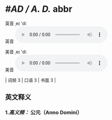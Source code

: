 # ***\#AD / A. D.*** abbr
英音 ˌeɪ 'diː  
英音
<audio src="./media/AD -B.aac" controls="controls"></audio>

美音 ˌeɪ 'diː  
美音
<audio src="./media/-AD.aac" controls="controls"></audio>



| 词频 3 | 口语 3 | 书面 3 |  

英文释义
---
### 1.*高义频：* **公元（Anno Domini）**  


